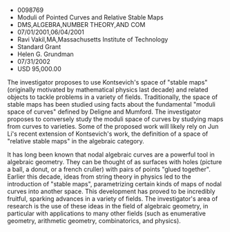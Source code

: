 
* 0098769
* Moduli of Pointed Curves and Relative Stable Maps
* DMS,ALGEBRA,NUMBER THEORY,AND COM
* 07/01/2001,06/04/2001
* Ravi Vakil,MA,Massachusetts Institute of Technology
* Standard Grant
* Helen G. Grundman
* 07/31/2002
* USD 95,000.00

The investigator proposes to use Kontsevich's space of "stable maps" (originally
motivated by mathematical physics last decade) and related objects to tackle
problems in a variety of fields. Traditionally, the space of stable maps has
been studied using facts about the fundamental "moduli space of curves" defined
by Deligne and Mumford. The investigator proposes to conversely study the moduli
space of curves by studying maps from curves to varieties. Some of the proposed
work will likely rely on Jun Li's recent extension of Kontsevich's work, the
definition of a space of "relative stable maps" in the algebraic category.

It has long been known that nodal algebraic curves are a powerful tool in
algebraic geometry. They can be thought of as surfaces with holes (picture a
ball, a donut, or a french cruller) with pairs of points "glued together".
Earlier this decade, ideas from string theory in physics led to the introduction
of "stable maps", parametrizing certain kinds of maps of nodal curves into
another space. This development has proved to be incredibly fruitful, sparking
advances in a variety of fields. The investigator's area of research is the use
of these ideas in the field of algebraic geometry, in particular with
applications to many other fields (such as enumerative geometry, arithmetic
geometry, combinatorics, and physics).
